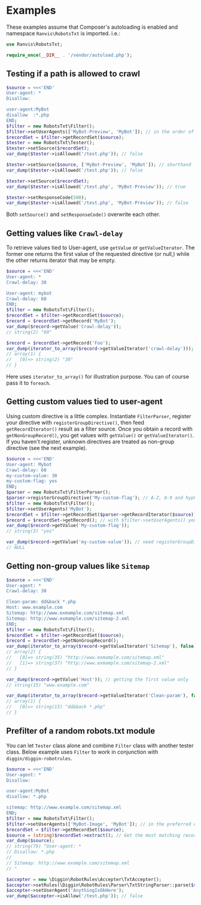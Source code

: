 # Examples

These examples assume that Composer's autoloading is enabled and namespace `Ranvis\RobotsTxt` is imported. i.e.:

```php
use Ranvis\RobotsTxt;

require_once(__DIR__ . '/vendor/autoload.php');
```

## Testing if a path is allowed to crawl

```php
$source = <<<'END'
User-agent: *
Disallow:

user-agent:MyBot
disallow  :*.php
END;
$filter = new RobotsTxt\Filter();
$filter->setUserAgents(['MyBot-Preview', 'MyBot']); // in the order of precedence
$recordSet = $filter->getRecordSet($source);
$tester = new RobotsTxt\Tester();
$tester->setSource($recordSet);
var_dump($tester->isAllowed('/test.php')); // false

$tester->setSource($source, ['MyBot-Preview', 'MyBot']); // shorthand
var_dump($tester->isAllowed('/test.php')); // false

$tester->setSource($recordSet);
var_dump($tester->isAllowed('/test.php', 'MyBot-Preview')); // true

$tester->setResponseCode(500);
var_dump($tester->isAllowed('/test.php', 'MyBot-Preview')); // false
```

Both `setSource()` and `setResponseCode()` overwrite each other.

## Getting values like `Crawl-delay`

To retrieve values tied to User-agent, use `getValue` or `getValueIterator`.
The former one returns the first value of the requested directive (or null,) while the other returns iterator that may be empty.

```php
$source = <<<'END'
User-agent: *
Crawl-delay: 30

User-agent: mybot
Crawl-delay: 60
END;
$filter = new RobotsTxt\Filter();
$recordSet = $filter->getRecordSet($source);
$record = $recordSet->getRecord('MyBot');
var_dump($record->getValue('Crawl-delay'));
// string(2) "60"

$record = $recordSet->getRecord('Foo');
var_dump(iterator_to_array($record->getValueIterator('crawl-delay')));
// array(1) {
//   [0]=> string(2) "30"
// }
```

Here uses `iterator_to_array()` for illustration purpose. You can of course pass it to `foreach`.

## Getting custom values tied to user-agent

Using custom directive is a little complex.
Instantiate `FilterParser`, register your directive with `registerGroupDirective()`, then feed `getRecordIterator()` result as a filter source.
Once you obtain a record with `getNonGroupRecord()`, you get values with `getValue()` or `getValueIterator()`.
If you haven't register, unknown directives are treated as non-group directive (see the next example).

```php
$source = <<<'END'
User-agent: Mybot
Crawl-delay: 60
my-custom-value: 30
my-custom-flag: yes
END;
$parser = new RobotsTxt\FilterParser();
$parser->registerGroupDirective('My-custom-flag'); // A-Z, 0-9 and hyphen only
$filter = new RobotsTxt\Filter();
$filter->setUserAgents('MyBot');
$recordSet = $filter->getRecordSet($parser->getRecordIterator($source));
$record = $recordSet->getRecord(); // with $filter->setUserAgents() you can safely skip specifying user-agent here
var_dump($record->getValue('My-custom-flag'));
// string(3) "yes"

var_dump($record->getValue('my-custom-value')); // need registerGroupDirective()
// NULL
```

## Getting non-group values like `Sitemap`

```php
$source = <<<'END'
User-agent: *
Crawl-delay: 30

Clean-param: dd&back *.php
Host: www.example.com
Sitemap: http://www.exmample.com/sitemap.xml
Sitemap: http://www.exmample.com/sitemap-2.xml
END;
$filter = new RobotsTxt\Filter();
$recordSet = $filter->getRecordSet($source);
$record = $recordSet->getNonGroupRecord();
var_dump(iterator_to_array($record->getValueIterator('Sitemap'), false));
// array(2) {
//   [0]=> string(35) "http://www.exmample.com/sitemap.xml"
//   [1]=> string(37) "http://www.exmample.com/sitemap-2.xml"
// }

var_dump($record->getValue('Host')); // getting the first value only
// string(15) "www.example.com"

var_dump(iterator_to_array($record->getValueIterator('Clean-param'), false));
// array(1) {
//   [0]=> string(13) "dd&back *.php"
// }
```

## Prefilter of a random robots.txt module

You can let `Tester` class alone and combine `Filter` class with another tester class.
Below example uses `Filter` to work in conjunction with `diggin/diggin-robotrules`.

```php
$source = <<<'END'
User-agent: *
Disallow:

user-agent:MyBot
disallow: *.php

sitemap: http://www.example.com/sitemap.xml
END;
$filter = new RobotsTxt\Filter();
$filter->setUserAgents(['MyBot-Image', 'MyBot']); // in the preferred order
$recordSet = $filter->getRecordSet($source);
$source = (string)$recordSet->extract(); // Get the most matching record as an `*` record, append the non-group record.
var_dump($source);
// string(79) "User-agent: *
// Disallow: *.php
//
// Sitemap: http://www.example.com/sitemap.xml
// "

$accepter = new \Diggin\RobotRules\Accepter\TxtAccepter();
$accepter->setRules(\Diggin\RobotRules\Parser\TxtStringParser::parse($source));
$accepter->setUserAgent('AnythingIsOkHere');
var_dump($accepter->isAllow('/test.php')); // false
```
